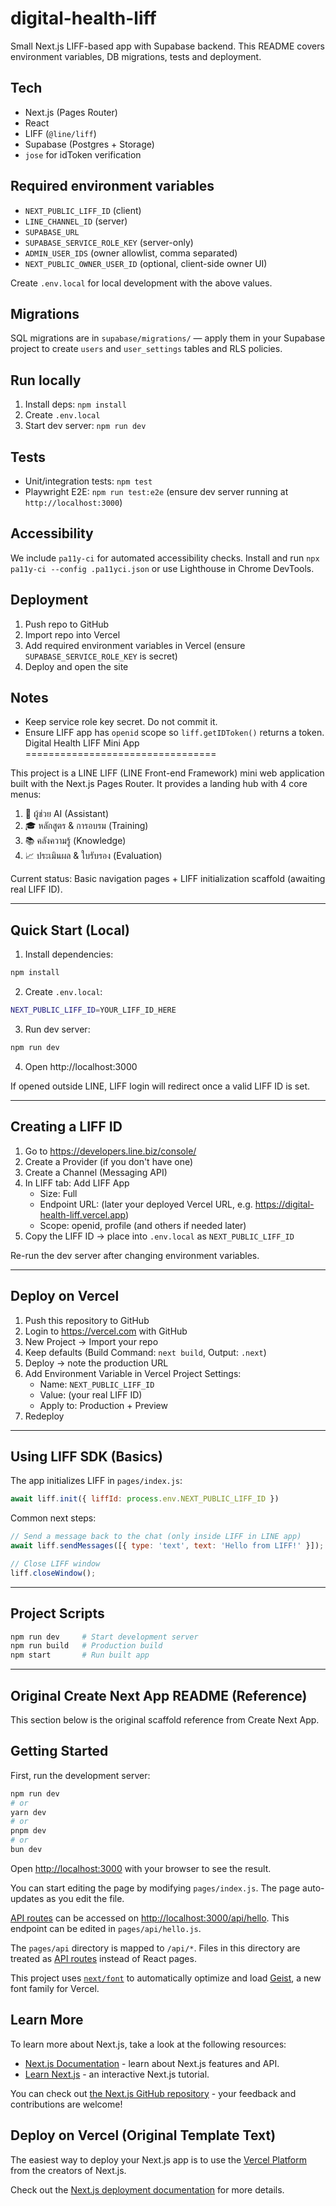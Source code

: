 # digital-health-liff

Small Next.js LIFF-based app with Supabase backend. This README covers environment variables, DB migrations, tests and deployment.

## Tech
- Next.js (Pages Router)
- React
- LIFF (`@line/liff`)
- Supabase (Postgres + Storage)
- `jose` for idToken verification

## Required environment variables
- `NEXT_PUBLIC_LIFF_ID` (client)
- `LINE_CHANNEL_ID` (server)
- `SUPABASE_URL`
- `SUPABASE_SERVICE_ROLE_KEY` (server-only)
- `ADMIN_USER_IDS` (owner allowlist, comma separated)
- `NEXT_PUBLIC_OWNER_USER_ID` (optional, client-side owner UI)

Create `.env.local` for local development with the above values.

## Migrations
SQL migrations are in `supabase/migrations/` — apply them in your Supabase project to create `users` and `user_settings` tables and RLS policies.

## Run locally
1. Install deps: `npm install`
2. Create `.env.local`
3. Start dev server: `npm run dev`

## Tests
- Unit/integration tests: `npm test`
- Playwright E2E: `npm run test:e2e` (ensure dev server running at `http://localhost:3000`)

## Accessibility
We include `pa11y-ci` for automated accessibility checks. Install and run `npx pa11y-ci --config .pa11yci.json` or use Lighthouse in Chrome DevTools.

## Deployment
1. Push repo to GitHub
2. Import repo into Vercel
3. Add required environment variables in Vercel (ensure `SUPABASE_SERVICE_ROLE_KEY` is secret)
4. Deploy and open the site

## Notes
- Keep service role key secret. Do not commit it.
- Ensure LIFF app has `openid` scope so `liff.getIDToken()` returns a token.
Digital Health LIFF Mini App
=================================

This project is a LINE LIFF (LINE Front-end Framework) mini web application built with the Next.js Pages Router. It provides a landing hub with 4 core menus:

1. 🤖 ผู้ช่วย AI (Assistant)
2. 🎓 หลักสูตร & การอบรม (Training)
3. 📚 คลังความรู้ (Knowledge)
4. 📈 ประเมินผล & ใบรับรอง (Evaluation)

Current status: Basic navigation pages + LIFF initialization scaffold (awaiting real LIFF ID).

---

Quick Start (Local)
-------------------
1. Install dependencies:
```bash
npm install
```
2. Create `.env.local`:
```bash
NEXT_PUBLIC_LIFF_ID=YOUR_LIFF_ID_HERE
```
3. Run dev server:
```bash
npm run dev
```
4. Open http://localhost:3000

If opened outside LINE, LIFF login will redirect once a valid LIFF ID is set.

---

Creating a LIFF ID
------------------
1. Go to https://developers.line.biz/console/
2. Create a Provider (if you don't have one)
3. Create a Channel (Messaging API)
4. In LIFF tab: Add LIFF App
	- Size: Full
	- Endpoint URL: (later your deployed Vercel URL, e.g. https://digital-health-liff.vercel.app)
	- Scope: openid, profile (and others if needed later)
5. Copy the LIFF ID → place into `.env.local` as `NEXT_PUBLIC_LIFF_ID`

Re-run the dev server after changing environment variables.

---

Deploy on Vercel
----------------
1. Push this repository to GitHub
2. Login to https://vercel.com with GitHub
3. New Project → Import your repo
4. Keep defaults (Build Command: `next build`, Output: `.next`)
5. Deploy → note the production URL
6. Add Environment Variable in Vercel Project Settings:
	- Name: `NEXT_PUBLIC_LIFF_ID`
	- Value: (your real LIFF ID)
	- Apply to: Production + Preview
7. Redeploy

---

Using LIFF SDK (Basics)
-----------------------
The app initializes LIFF in `pages/index.js`:
```js
await liff.init({ liffId: process.env.NEXT_PUBLIC_LIFF_ID })
```
Common next steps:
```js
// Send a message back to the chat (only inside LIFF in LINE app)
await liff.sendMessages([{ type: 'text', text: 'Hello from LIFF!' }]);

// Close LIFF window
liff.closeWindow();
```

---

Project Scripts
---------------
```bash
npm run dev     # Start development server
npm run build   # Production build
npm start       # Run built app
```

---

Original Create Next App README (Reference)
------------------------------------------
This section below is the original scaffold reference from Create Next App.

## Getting Started

First, run the development server:

```bash
npm run dev
# or
yarn dev
# or
pnpm dev
# or
bun dev
```

Open [http://localhost:3000](http://localhost:3000) with your browser to see the result.

You can start editing the page by modifying `pages/index.js`. The page auto-updates as you edit the file.

[API routes](https://nextjs.org/docs/pages/building-your-application/routing/api-routes) can be accessed on [http://localhost:3000/api/hello](http://localhost:3000/api/hello). This endpoint can be edited in `pages/api/hello.js`.

The `pages/api` directory is mapped to `/api/*`. Files in this directory are treated as [API routes](https://nextjs.org/docs/pages/building-your-application/routing/api-routes) instead of React pages.

This project uses [`next/font`](https://nextjs.org/docs/pages/building-your-application/optimizing/fonts) to automatically optimize and load [Geist](https://vercel.com/font), a new font family for Vercel.

## Learn More

To learn more about Next.js, take a look at the following resources:

- [Next.js Documentation](https://nextjs.org/docs) - learn about Next.js features and API.
- [Learn Next.js](https://nextjs.org/learn-pages-router) - an interactive Next.js tutorial.

You can check out [the Next.js GitHub repository](https://github.com/vercel/next.js) - your feedback and contributions are welcome!

## Deploy on Vercel (Original Template Text)

The easiest way to deploy your Next.js app is to use the [Vercel Platform](https://vercel.com/new?utm_medium=default-template&filter=next.js&utm_source=create-next-app&utm_campaign=create-next-app-readme) from the creators of Next.js.

Check out the [Next.js deployment documentation](https://nextjs.org/docs/pages/building-your-application/deploying) for more details.
